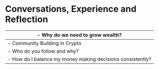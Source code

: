 # Conversations, Experience and Reflection

| - Why do we need to grow wealth?                           |
| ---------------------------------------------------------- |
| - Community Building in Crypto                             |
| - Who do you follow and why?                               |
| - How do I balance my money making decisions consistently? |
